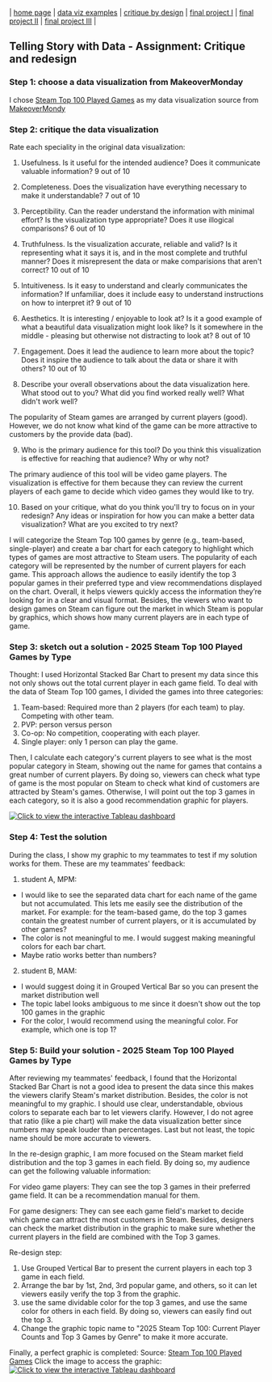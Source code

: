 | [home page](https://aa29zzjj.github.io/jerryh-online-portfolio/) | [data viz examples](https://aa29zzjj.github.io/jerryh-online-portfolio/dataviz-examples) | [critique by design](https://aa29zzjj.github.io/jerryh-online-portfolio/critique-by-design) | [final project I](https://aa29zzjj.github.io/jerryh-online-portfolio/final-project-part-one) | [final project II](https://aa29zzjj.github.io/jerryh-online-portfolio/final-project-part-two) | [final project III](https://aa29zzjj.github.io/jerryh-online-portfolio/final-project-part-three) |

## Telling Story with Data -  Assignment: Critique and redesign
### Step 1: choose a data visualization from MakeoverMonday
I chose [Steam Top 100 Played Games](https://store.steampowered.com/charts/mostplayed) as my data visualization source from [MakeoverMondy](https://makeovermonday.co.uk/)

### Step 2: critique the data visualization
Rate each speciality in the original data visualization:
1. Usefulness.  Is it useful for the intended audience?  Does it communicate valuable information? 9 out of 10
2. Completeness.  Does the visualization have everything necessary to make it understandable? 7 out of 10
3. Perceptibility.  Can the reader understand the information with minimal effort? Is the visualization type appropriate?  Does it use illogical comparisons? 6 out of 10
4. Truthfulness.  Is the visualization accurate, reliable and valid?  Is it representing what it says it is, and in the most complete and truthful manner? Does it misrepresent the data or make comparisions that aren't correct? 10 out of 10
5. Intuitiveness.  Is it easy to understand and clearly communicates the information?  If unfamiliar, does it include easy to understand instructions on how to interpret it? 9 out of 10
6. Aesthetics.  It is interesting / enjoyable to look at?  Is it a good example of what a beautiful data visualization might look like?  Is it somewhere in the middle - pleasing but otherwise not distracting to look at? 8 out of 10
7. Engagement.  Does it lead the audience to learn more about the topic?  Does it inspire the audience to talk about the data or share it with others? 10 out of 10


8. Describe your overall observations about the data visualization here.  What stood out to you?  What did you find worked really well?  What didn't work well?

The popularity of Steam games are arranged by current players (good). However, we do not know what kind of the game can be more attractive to customers by the provide data (bad).

9. Who is the primary audience for this tool?  Do you think this visualization is effective for reaching that audience?  Why or why not?

The primary audience of this tool will be video game players. The visualization is effective for them because they can review the current players of each game to decide which video games they would like to try.

10. Based on your critique, what do you think you'll try to focus on in your redesign?   Any ideas or inspiration for how you can make a better data visualization?  What are you excited to try next?

I will categorize the Steam Top 100 games by genre (e.g., team-based, single-player) and create a bar chart for each category to highlight which types of games are most attractive to Steam users. The popularity of each category will be represented by the number of current players for each game. This approach allows the audience to easily identify the top 3 popular games in their preferred type and view recommendations displayed on the chart. Overall, it helps viewers quickly access the information they’re looking for in a clear and visual format. Besides, the viewers who want to design games on Steam can figure out the market in which Steam is popular by graphics, which shows how many current players are in each type of game.

### Step 3: sketch out a solution - 2025 Steam Top 100 Played Games by Type
Thought:
I used Horizontal Stacked Bar Chart to present my data since this not only shows out the total current player in each game field.
To deal with the data of Steam Top 100 games, I divided the games into three categories:

1. Team-based: Required more than 2 players (for each team) to play. Competing with other team.
2. PVP: person versus person 
3. Co-op: No competition, cooperating with each player.
4. Single player: only 1 person can play the game.

Then, I calculate each category's current players to see what is the most popular category in Steam, showing out the name for games that contains a great number of current players.
By doing so, viewers can check what type of game is the most popular on Steam to check what kind of customers are attracted by Steam's games.
Otherwise, I will point out the top 3 games in each category, so it is also a good recommendation graphic for players.

[![Click to view the interactive Tableau dashboard](https://public.tableau.com/static/images/As/AssignmentCritiqueandredesignStep3/Sheet1/1.png)](https://public.tableau.com/views/AssignmentCritiqueandredesignStep3/Sheet1)

### Step 4: Test the solution
During the class, I show my graphic to my teammates to test if my solution works for them.
These are my teammates' feedback:
1. student A, MPM:
- I would like to see the separated data chart for each name of the game but not accumulated. This lets me easily see the distribution of the market.
For example: for the team-based game, do the top 3 games contain the greatest number of current players, or it is accumulated by other games?
- The color is not meaningful to me. I would suggest making meaningful colors for each bar chart.
- Maybe ratio works better than numbers?
  
2. student B, MAM:
- I would suggest doing it in Grouped Vertical Bar so you can present the market distribution well
- The topic label looks ambiguous to me since it doesn't show out the top 100 games in the graphic
- For the color, I would recommend using the meaningful color. For example, which one is top 1? 

### Step 5: Build your solution - 2025 Steam Top 100 Played Games by Type
After reviewing my teammates' feedback, I found that the Horizontal Stacked Bar Chart is not a good idea to present the data since this makes the viewers clarify Steam's market distribution.
Besides, the color is not meaningful to my graphic. I should use clear, understandable, obvious colors to separate each bar to let viewers clarify.
However, I do not agree that ratio (like a pie chart) will make the data visualization better since numbers may speak louder than percentages.
Last but not least, the topic name should be more accurate to viewers.

In the re-design graphic, I am more focused on the Steam market field distribution and the top 3 games in each field.
By doing so, my audience can get the following valuable information:

For video game players:
They can see the top 3 games in their preferred game field. It can be a recommendation manual for them.

For game designers:
They can see each game field's market to decide which game can attract the most customers in Steam. 
Besides, designers can check the market distribution in the graphic to make sure whether the current players in the field are combined with the Top 3 games.

Re-design step:
1. Use Grouped Vertical Bar to present the current players in each top 3 game in each field.
2. Arrange the bar by 1st, 2nd, 3rd popular game, and others, so it can let viewers easily verify the top 3 from the graphic.
3. use the same dividable color for the top 3 games, and use the same color for others in each field. By doing so, viewers can easily find out the top 3.
4. Change the graphic topic name to "2025 Steam Top 100: Current Player Counts and Top 3 Games by Genre" to make it more accurate.

Finally, a perfect graphic is completed:
Source: [Steam Top 100 Played Games](https://store.steampowered.com/charts/mostplayed)
Click the image to access the graphic:
[![Click to view the interactive Tableau dashboard](https://public.tableau.com/static/images/As/AssignmentCritiqueandredesignStep5/Sheet2/1.png)](https://public.tableau.com/views/AssignmentCritiqueandredesignStep5/Sheet2)
